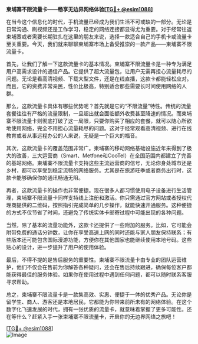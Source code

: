 **柬埔寨不限流量卡——畅享无边界网络体验[[TG💪+ @esim1088](https://t.me/s/esim1088)]**

在当今这个信息化的时代，手机流量已经成为我们生活不可或缺的一部分。无论是日常沟通、刷视频还是工作学习，稳定的网络连接都显得尤为重要。对于经常往返柬埔寨或者需要长期驻扎在这里的朋友来说，选择一款适合自己的手机卡或流量卡至关重要。今天，我们就来聊聊柬埔寨市场上备受推崇的一款产品——柬埔寨不限流量卡。

首先，让我们了解一下这款流量卡的基本情况。柬埔寨不限流量卡是一种专为满足用户高需求设计的通信产品。它提供了超大流量包，让用户无需再担心流量耗尽的问题。无论是看高清视频、下载大型文件，还是在线直播，这款卡都能轻松应对。而且，它的资费非常亲民，性价比极高，特别适合那些需要长时间使用网络的人群。

那么，这款流量卡具体有哪些优势呢？首先就是它的“不限流量”特性。传统的流量套餐往往有严格的流量限制，一旦超出就会面临额外收费甚至降速的情况。而柬埔寨不限流量卡则彻底打破了这一局限，只要你购买了相应的套餐，就可以随心所欲地使用网络，完全不用担心流量耗尽的问题。这对于经常观看高清视频、进行在线教育或者从事远程办公的人来说，无疑是一个巨大的福音。

其次，这款流量卡的覆盖范围非常广。柬埔寨的移动网络基础设施近年来得到了极大的改善，三大运营商（Smart、Metfone和CooTel）在全国范围内都建立了完善的基站网络。柬埔寨不限流量卡支持这些主流运营商的信号，无论你身处城市还是乡村，都可以享受到稳定流畅的网络服务。尤其是在旅游旺季或者商务出行时，这款卡能够确保你的通讯畅通无阻。

再者，这款流量卡的操作也非常便捷。现在很多人都习惯使用电子设备进行生活管理，柬埔寨不限流量卡同样支持线上注册和激活。你只需通过官方网站或者授权代理商提供的二维码，按照指引完成简单的几步操作，就能快速开通服务。这种便捷的方式不仅节省了时间，还避免了传统实体卡邮寄过程中可能出现的各种问题。

当然，除了基本的流量功能外，这款卡还提供了一些附加的服务。比如，它可能会附带免费的通话分钟数，让你在享受高速上网的同时还能与家人朋友保持联系；有些版本还可能包含国际漫游功能，方便你在其他国家也能继续使用本地号码。这些贴心的设计，进一步提升了用户的使用体验。

最后，不得不提的是售后服务的重要性。柬埔寨不限流量卡由专业的团队运营维护，他们不仅会在售前为你解答各种疑问，还会在售后持续跟进，确保每位客户都能获得最佳的服务体验。如果你在使用过程中遇到任何问题，都可以随时联系客服寻求帮助。

总之，柬埔寨不限流量卡是一款集高效、实惠、便捷于一体的优秀产品。无论你是留学生、商人、游客还是本地居民，它都能为你带来前所未有的网络体验。在这个数字化飞速发展的时代，拥有一张优质的流量卡，就意味着掌握了更多可能性。还在等什么？赶紧入手一张柬埔寨不限流量卡，开启你的无边界网络之旅吧！

[[TG💪+ @esim1088](https://t.me/s/esim1088)]  
![Image](https://i.postimg.cc/4NQfJmqS/Snipaste-2025-05-13-00-14-12.png)
